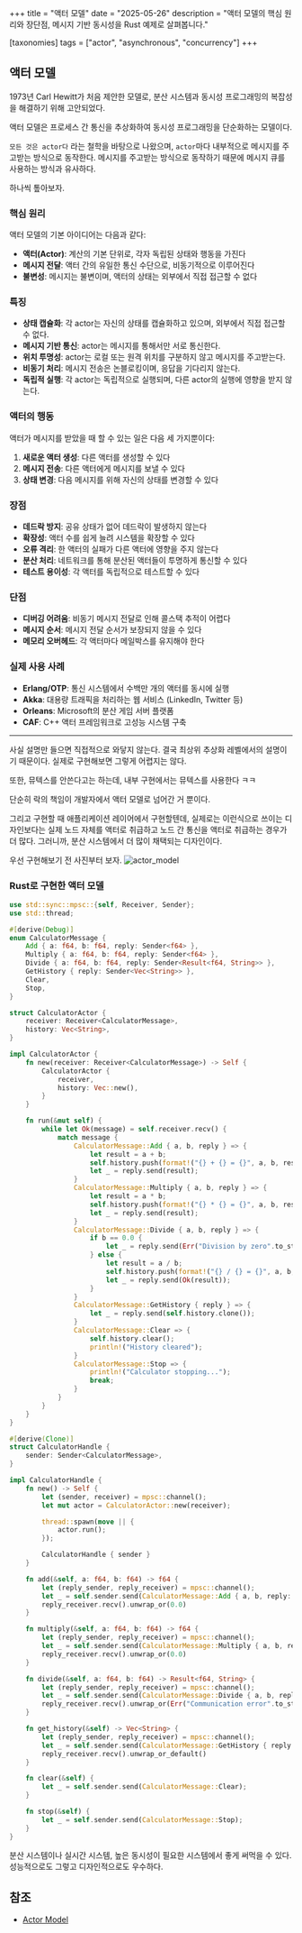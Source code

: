 +++
title = "액터 모델"
date = "2025-05-26"
description = "액터 모델의 핵심 원리와 장단점, 메시지 기반 동시성을 Rust 예제로 살펴봅니다."

[taxonomies]
tags = ["actor", "asynchronous", "concurrency"]
+++

## 액터 모델
1973년 Carl Hewitt가 처음 제안한 모델로, 분산 시스템과 동시성 프로그래밍의 복잡성을 해결하기 위해 고안되었다.

액터 모델은 프로세스 간 통신을 추상화하여 동시성 프로그래밍을 단순화하는 모델이다.

`모든 것은 actor다` 라는 철학을 바탕으로 나왔으며, `actor`마다 내부적으로 메시지를 주고받는 방식으로 동작한다. 메시지를 주고받는 방식으로 동작하기 때문에 메시지 큐를 사용하는 방식과 유사하다.

하나씩 톺아보자.

### 핵심 원리
액터 모델의 기본 아이디어는 다음과 같다:
- **액터(Actor)**: 계산의 기본 단위로, 각자 독립된 상태와 행동을 가진다
- **메시지 전달**: 액터 간의 유일한 통신 수단으로, 비동기적으로 이루어진다
- **불변성**: 메시지는 불변이며, 액터의 상태는 외부에서 직접 접근할 수 없다

### 특징
- **상태 캡슐화**: 각 actor는 자신의 상태를 캡슐화하고 있으며, 외부에서 직접 접근할 수 없다.
- **메시지 기반 통신**: actor는 메시지를 통해서만 서로 통신한다.
- **위치 투명성**: actor는 로컬 또는 원격 위치를 구분하지 않고 메시지를 주고받는다.
- **비동기 처리**: 메시지 전송은 논블로킹이며, 응답을 기다리지 않는다.
- **독립적 실행**: 각 actor는 독립적으로 실행되며, 다른 actor의 실행에 영향을 받지 않는다.

### 액터의 행동
액터가 메시지를 받았을 때 할 수 있는 일은 다음 세 가지뿐이다:
1. **새로운 액터 생성**: 다른 액터를 생성할 수 있다
2. **메시지 전송**: 다른 액터에게 메시지를 보낼 수 있다
3. **상태 변경**: 다음 메시지를 위해 자신의 상태를 변경할 수 있다

### 장점
- **데드락 방지**: 공유 상태가 없어 데드락이 발생하지 않는다
- **확장성**: 액터 수를 쉽게 늘려 시스템을 확장할 수 있다
- **오류 격리**: 한 액터의 실패가 다른 액터에 영향을 주지 않는다
- **분산 처리**: 네트워크를 통해 분산된 액터들이 투명하게 통신할 수 있다
- **테스트 용이성**: 각 액터를 독립적으로 테스트할 수 있다

### 단점
- **디버깅 어려움**: 비동기 메시지 전달로 인해 콜스택 추적이 어렵다
- **메시지 순서**: 메시지 전달 순서가 보장되지 않을 수 있다
- **메모리 오버헤드**: 각 액터마다 메일박스를 유지해야 한다

### 실제 사용 사례
- **Erlang/OTP**: 통신 시스템에서 수백만 개의 액터를 동시에 실행
- **Akka**: 대용량 트래픽을 처리하는 웹 서비스 (LinkedIn, Twitter 등)
- **Orleans**: Microsoft의 분산 게임 서버 플랫폼
- **CAF**: C++ 액터 프레임워크로 고성능 시스템 구축

---

사실 설명만 들으면 직접적으로 와닿지 않는다. 결국 최상위 추상화 레벨에서의 설명이기 때문이다. 실제로 구현해보면 그렇게 어렵지는 않다.

또한, 뮤텍스를 안쓴다고는 하는데, 내부 구현에서는 뮤텍스를 사용한다 ㅋㅋ

단순히 락의 책임이 개발자에서 액터 모델로 넘어간 거 뿐이다.

그리고 구현할 때 애플리케이션 레이어에서 구현할텐데, 실제로는 이런식으로 쓰이는 디자인보다는 실제 노드 자체를 액터로 취급하고 노드 간 통신을 액터로 취급하는 경우가 더 많다. 그러니까, 분산 시스템에서 더 많이 채택되는 디자인이다.

우선 구현해보기 전 사진부터 보자.
![actor_model](https://labviewwiki.org/w/images/f/f7/Actor_Framework_Communication.png)


### Rust로 구현한 액터 모델
```rust
use std::sync::mpsc::{self, Receiver, Sender};
use std::thread;

#[derive(Debug)]
enum CalculatorMessage {
    Add { a: f64, b: f64, reply: Sender<f64> },
    Multiply { a: f64, b: f64, reply: Sender<f64> },
    Divide { a: f64, b: f64, reply: Sender<Result<f64, String>> },
    GetHistory { reply: Sender<Vec<String>> },
    Clear,
    Stop,
}

struct CalculatorActor {
    receiver: Receiver<CalculatorMessage>,
    history: Vec<String>,
}

impl CalculatorActor {
    fn new(receiver: Receiver<CalculatorMessage>) -> Self {
        CalculatorActor {
            receiver,
            history: Vec::new(),
        }
    }

    fn run(&mut self) {
        while let Ok(message) = self.receiver.recv() {
            match message {
                CalculatorMessage::Add { a, b, reply } => {
                    let result = a + b;
                    self.history.push(format!("{} + {} = {}", a, b, result));
                    let _ = reply.send(result);
                }
                CalculatorMessage::Multiply { a, b, reply } => {
                    let result = a * b;
                    self.history.push(format!("{} * {} = {}", a, b, result));
                    let _ = reply.send(result);
                }
                CalculatorMessage::Divide { a, b, reply } => {
                    if b == 0.0 {
                        let _ = reply.send(Err("Division by zero".to_string()));
                    } else {
                        let result = a / b;
                        self.history.push(format!("{} / {} = {}", a, b, result));
                        let _ = reply.send(Ok(result));
                    }
                }
                CalculatorMessage::GetHistory { reply } => {
                    let _ = reply.send(self.history.clone());
                }
                CalculatorMessage::Clear => {
                    self.history.clear();
                    println!("History cleared");
                }
                CalculatorMessage::Stop => {
                    println!("Calculator stopping...");
                    break;
                }
            }
        }
    }
}

#[derive(Clone)]
struct CalculatorHandle {
    sender: Sender<CalculatorMessage>,
}

impl CalculatorHandle {
    fn new() -> Self {
        let (sender, receiver) = mpsc::channel();
        let mut actor = CalculatorActor::new(receiver);

        thread::spawn(move || {
            actor.run();
        });

        CalculatorHandle { sender }
    }

    fn add(&self, a: f64, b: f64) -> f64 {
        let (reply_sender, reply_receiver) = mpsc::channel();
        let _ = self.sender.send(CalculatorMessage::Add { a, b, reply: reply_sender });
        reply_receiver.recv().unwrap_or(0.0)
    }

    fn multiply(&self, a: f64, b: f64) -> f64 {
        let (reply_sender, reply_receiver) = mpsc::channel();
        let _ = self.sender.send(CalculatorMessage::Multiply { a, b, reply: reply_sender });
        reply_receiver.recv().unwrap_or(0.0)
    }

    fn divide(&self, a: f64, b: f64) -> Result<f64, String> {
        let (reply_sender, reply_receiver) = mpsc::channel();
        let _ = self.sender.send(CalculatorMessage::Divide { a, b, reply: reply_sender });
        reply_receiver.recv().unwrap_or(Err("Communication error".to_string()))
    }

    fn get_history(&self) -> Vec<String> {
        let (reply_sender, reply_receiver) = mpsc::channel();
        let _ = self.sender.send(CalculatorMessage::GetHistory { reply: reply_sender });
        reply_receiver.recv().unwrap_or_default()
    }

    fn clear(&self) {
        let _ = self.sender.send(CalculatorMessage::Clear);
    }

    fn stop(&self) {
        let _ = self.sender.send(CalculatorMessage::Stop);
    }
}
```

분산 시스템이나 실시간 시스템, 높은 동시성이 필요한 시스템에서 좋게 써먹을 수 있다. 성능적으로도 그렇고 디자인적으로도 우수하다.

## 참조
- [Actor Model](https://en.wikipedia.org/wiki/Actor_model)
